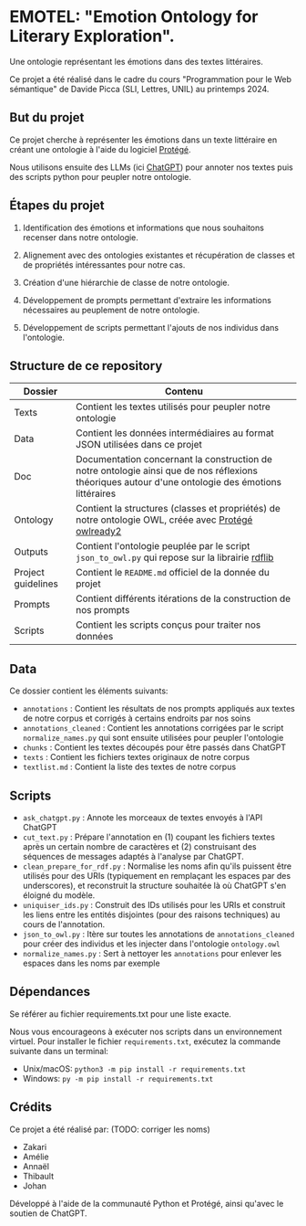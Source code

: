 # EMOTEL: "Emotion Ontology for Literary Exploration".

Une ontologie représentant les émotions dans des textes littéraires.

Ce projet a été réalisé dans le cadre du cours "Programmation pour le Web sémantique" de Davide Picca (SLI, Lettres, UNIL) au printemps 2024.

## But du projet

Ce projet cherche à représenter les émotions dans un texte littéraire en créant une ontologie à l'aide du logiciel [Protégé](https://protege.stanford.edu/).

Nous utilisons ensuite des LLMs (ici [ChatGPT](https://chatgpt.com/)) pour annoter nos textes puis des scripts python pour peupler notre ontologie.

## Étapes du projet

1. Identification des émotions et informations que nous souhaitons recenser dans notre ontologie. 

2. Alignement avec des ontologies existantes et récupération de classes et de propriétés intéressantes pour notre cas.

3. Création d'une hiérarchie de classe de notre ontologie.

4. Développement de prompts permettant d'extraire les informations nécessaires au peuplement de notre ontologie.

5. Développement de scripts permettant l'ajouts de nos individus dans l'ontologie.

## Structure de ce repository

| Dossier | Contenu |
|---------|---------|
| Texts | Contient les textes utilisés pour peupler notre ontologie |
| Data | Contient les données intermédiaires au format JSON utilisées dans ce projet |
| Doc | Documentation concernant la construction de notre ontologie ainsi que de nos réflexions théoriques autour d'une ontologie des émotions littéraires |
| Ontology | Contient la structures (classes et propriétés) de notre ontologie OWL, créée avec [Protégé](https://protege.stanford.edu/) [owlready2](https://owlready2.readthedocs.io/en/latest/)|
| Outputs | Contient l'ontologie peuplée par le script `json_to_owl.py` qui repose sur la librairie [rdflib](https://rdflib.readthedocs.io/en/stable/) |
| Project guidelines | Contient le `README.md` officiel de la donnée du projet |
| Prompts | Contient différents itérations de la construction de nos prompts |
| Scripts | Contient les scripts conçus pour traiter nos données |

## Data

Ce dossier contient les éléments suivants:

- `annotations` : Contient les résultats de nos prompts appliqués aux textes de notre corpus et corrigés à certains endroits par nos soins
- `annotations_cleaned` : Contient les annotations corrigées par le script `normalize_names.py` qui sont ensuite utilisées pour peupler l'ontologie
- `chunks` : Contient les textes découpés pour être passés dans ChatGPT
- `texts` : Contient les fichiers textes originaux de notre corpus
- `textlist.md` : Contient la liste des textes de notre corpus

## Scripts

- `ask_chatgpt.py` : Annote les morceaux de textes envoyés à l'API ChatGPT
- `cut_text.py` : Prépare l'annotation en (1) coupant les fichiers textes après un certain nombre de caractères et (2) construisant des séquences de messages adaptés à l'analyse par ChatGPT.
- `clean_prepare_for_rdf.py` : Normalise les noms afin qu'ils puissent être utilisés pour des URIs (typiquement en remplaçant les espaces par des underscores), et reconstruit la structure souhaitée là où ChatGPT s'en éloigné du modèle.
- `uniquiser_ids.py` : Construit des IDs utilisés pour les URIs et construit les liens entre les entités disjointes (pour des raisons techniques) au cours de l'annotation.
- `json_to_owl.py` : Itère sur toutes les annotations de `annotations_cleaned` pour créer des individus et les injecter dans l'ontologie `ontology.owl`
- `normalize_names.py` : Sert à nettoyer les `annotations` pour enlever les espaces dans les noms par exemple

## Dépendances

Se référer au fichier requirements.txt pour une liste exacte.

Nous vous encourageons à exécuter nos scripts dans un environnement virtuel. Pour installer le fichier `requirements.txt`, exécutez la commande suivante dans un terminal:
- Unix/macOS: `python3 -m pip install -r requirements.txt`
- Windows: `py -m pip install -r requirements.txt`

## Crédits

Ce projet a été réalisé par: (TODO: corriger les noms)

- Zakari
- Amélie
- Annaël
- Thibault
- Johan

Développé à l'aide de la communauté Python et Protégé, ainsi qu'avec le soutien de ChatGPT.
